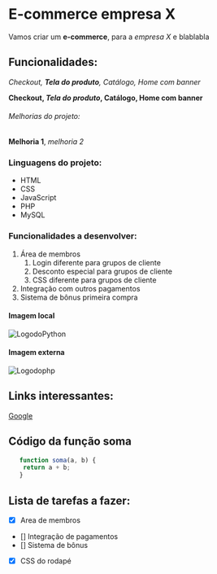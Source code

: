 # E-commerce empresa X

Vamos criar um **e-commerce**, para a *empresa X* e blablabla

## Funcionalidades:

_Checkout, **Tela do produto**, Catálogo, Home com banner_

**Checkout, _Tela do produto_, Catálogo, Home com banner**

###### Melhorias do projeto:

__Melhoria 1__, _melhoria 2_

### Linguagens do projeto:

* HTML 
* CSS
* JavaScript
* PHP
* MySQL

### Funcionalidades a desenvolver:

1. Área de membros
    1. Login diferente para grupos de cliente
    2. Desconto especial para grupos de cliente
    3. CSS diferente para grupos de cliente
2. Integração com outros pagamentos
3. Sistema de bônus primeira compra

#### Imagem local

![LogodoPython](img/python.png)

#### Imagem externa

![Logodophp](https://www.google.com/search?q=logo+do+php&oq=logo+do+php&gs_lcrp=EgZjaHJvbWUyBggAEEUYOTIICAEQABgWGB4yCAgCEAAYFhgeMggIAxAAGBYYHjIICAQQABgWGB4yCAgFEAAYFhgeMggIBhAAGBYYHjIICAcQABgWGB4yCAgIEAAYFhgeMgoICRAAGAoYFhge0gEIOTkyMWowajeoAgCwAgA&sourceid=chrome&ie=UTF-8#vhid=U4WZsmAu1K5_tM&vssid=l)

## Links interessantes:

[Google](https://www.google.com)

## Código da função soma

```javascript
   function soma(a, b) {
    return a + b;
   } 
```

## Lista de tarefas a fazer:

- [x] Area de membros
- [] Integração de pagamentos
- [] Sistema de bônus
- [x] CSS do rodapé
